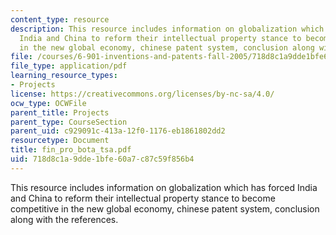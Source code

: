```yaml
---
content_type: resource
description: This resource includes information on globalization which has forced
  India and China to reform their intellectual property stance to become competitive
  in the new global economy, chinese patent system, conclusion along with the references.
file: /courses/6-901-inventions-and-patents-fall-2005/718d8c1a9dde1bfe60a7c87c59f856b4_fin_pro_bota_tsa.pdf
file_type: application/pdf
learning_resource_types:
- Projects
license: https://creativecommons.org/licenses/by-nc-sa/4.0/
ocw_type: OCWFile
parent_title: Projects
parent_type: CourseSection
parent_uid: c929091c-413a-12f0-1176-eb1861802dd2
resourcetype: Document
title: fin_pro_bota_tsa.pdf
uid: 718d8c1a-9dde-1bfe-60a7-c87c59f856b4
---
```

This resource includes information on globalization which has forced India and China to reform their intellectual property stance to become competitive in the new global economy, chinese patent system, conclusion along with the references.